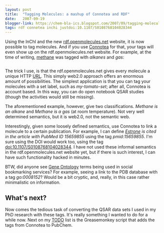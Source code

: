 ```yaml
---
layout: post
title:  "Tagging Molecules: a mashup of Connotea and RDF"
date:   2007-09-19
blogger-link: https://chem-bla-ics.blogspot.com/2007/09/tagging-molecules-mashup-of-connotea.html
tags: rdf connotea inchi justdoi:10.1107/S0108768104028344
---
```


Using the InChI and the new [rdf.openmolecules.net](http://chem-bla-ics.blogspot.com/2007/07/rdf-ing-molecular-space.html)
website, it is now possible to tag molecules. And if you use [Connotea](http://www.connotea.org/) for that, your tags will
even show up on the rdf.openmolecules.net website. For example, at the time of writing,
[methane](http://en.wikipedia.org/wiki/Methane) was tagged with *alkanes* and *gas*:

![]()

The trick I use, is that the rdf.openmolecules.net gives every molecule a unique HTTP [URL](http://en.wikipedia.org/wiki/URL).
This simply web2.0 approach offers an enormous amount of possibilities. The simplest application is that you can tag your molecules
with a set label, such as *my-tomato-set*; after all, Connotea is account based. In this way, you can do open notebook QSAR studies (though the activities would still be missing).

The aforementioned example, however, give two classifications. *Methane is an alkane* and *Methane is a gas* (at room temperature).
Not very well determined semantics, but it is web2.0, not the semantic web.

Interestingly, given some loosely defined semantics, use Connotea to link a molecule to a certain publication. For example,
I can define *[Estrone](http://en.wikipedia.org/wiki/Estrone) is cited in the article with PubMed ID 15659855* using the
tag *pmid:15659855*. I'm sure using the DOI would work too, using the tag [doi:10.1107/S0108768104028344](https://doi.org/10.1107/S0108768104028344).
I have not used these informal semantics in the rdf.openmolecules.net website yet, but if there is such interest,
I can have such functionality hacked in minutes.

BTW, did anyone see [Gene Ontology](http://www.geneontology.org/) terms being used in social bookmarking services?
For example, seeing a link to the PDB database with a tag *go:0008152*? Would be a bit cryptic, and, really, in this
case rather minimalistic on information.

## What's next?

Now comes the tedious task of converting the QSAR data sets I used in my PhD research with these tags. It's really
something I wanted to do for a while now. Next on my [TODO](http://en.wikipedia.org/wiki/TODO) list is the
Greasemonkey script that adds the tags from Connotea to PubChem.
